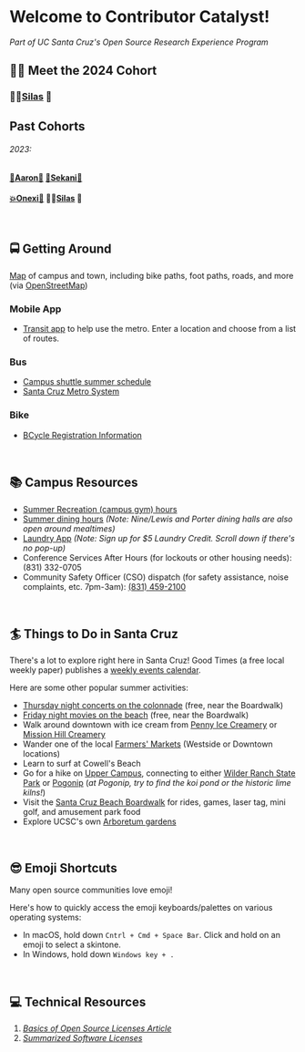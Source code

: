 # Welcome to Contributor Catalyst!
*Part of UC Santa Cruz's Open Source Research Experience Program*

## 🧑‍💻 Meet the 2024 Cohort
### **🕴🏾[Silas](https://github.com/SilasVM) 📸**

## Past Cohorts
###### 2023: 
#### **[🐐Aaron🧩](https://github.com/thatguyseven/)** **[🥽Sekani🎨](https://github.com/snwarner22)**
#### **[💥Onexi🌴](https://github.com/OnexiMedina)**   **🕴🏾[Silas](https://github.com/SilasVM) 📸**
</br>

## 🚍 Getting Around 
[Map](https://www.openstreetmap.org/#map=15/36.9895/-122.0574) of campus and town, including bike paths, foot paths, roads, and more (via [OpenStreetMap](https://github.com/openstreetmap/))
### Mobile App
- [Transit app](https://transitapp.com) to help use the metro. Enter a location and choose from a list of routes.
### Bus 
- [Campus shuttle summer schedule](https://taps.ucsc.edu/pdf/campus-transit-schedule-8.5x11-summer-2023.pdf)
- [Santa Cruz Metro System](https://scmtd.com/en/routes/schedule/map)
### Bike 
- [BCycle Registration Information](https://taps.ucsc.edu/bike-programs/bike-share.html)

</br>

## 📚 Campus Resources
- [Summer Recreation (campus gym) hours](https://recreation.ucsc.edu/facilities/index.html)
- [Summer dining hours](https://dining.ucsc.edu/summer/) _(Note: Nine/Lewis and Porter dining halls are also open around mealtimes)_
- [Laundry App](https://mycscgo.com/laundry) _(Note: Sign up for $5 Laundry Credit. Scroll down if there's no pop-up)_
- Conference Services After Hours (for lockouts or other housing needs): (831) 332-0705
- Community Safety Officer (CSO) dispatch (for safety assistance, noise complaints, etc. 7pm-3am): [(831) 459-2100](tel:18314592100)

</br>

## 🏄 Things to Do in Santa Cruz
There's a lot to explore right here in Santa Cruz! Good Times (a free local weekly paper) publishes a [weekly events calendar](https://www.goodtimes.sc/things-to-do-santa-cruz/).

Here are some other popular summer activities:
- [Thursday night concerts on the colonnade](https://beachboardwalk.com/live-music-on-the-colonnade/) (free, near the Boardwalk)
- [Friday night movies on the beach](https://beachboardwalk.com/movies/) (free, near the Boardwalk)
- Walk around downtown with ice cream from [Penny Ice Creamery](https://www.thepennyicecreamery.com) or [Mission Hill Creamery](https://www.missionhillcreamery.com)
- Wander one of the local [Farmers' Markets](https://santacruzfarmersmarket.org) (Westside or Downtown locations)
- Learn to surf at Cowell's Beach
- Go for a hike on [Upper Campus](https://maps.ucsc.edu/printable-maps/UCSC_upper_campus_map.pdf), connecting to either [Wilder Ranch State Park](https://www.parks.ca.gov/pages/549/files/WilderRanchSPWebLayout2017.pdf) or [Pogonip](https://www.cityofsantacruz.com/home/showpublisheddocument/42506/635600233927270000) (_at Pogonip, try to find the koi pond or the historic lime kilns!_)
- Visit the [Santa Cruz Beach Boardwalk](https://beachboardwalk.com) for rides, games, laser tag, mini golf, and amusement park food
- Explore UCSC's own [Arboretum gardens](https://arboretum.ucsc.edu/visit/admission-and-hours/index.html)

</br>

## 😎 Emoji Shortcuts
Many open source communities love emoji! 

Here's how to quickly access the emoji keyboards/palettes on various operating systems:
- In macOS, hold down <code>Cntrl + Cmd + Space Bar</code>. Click and hold on an emoji to select a skintone.
- In Windows, hold down <code>Windows key + .</code>

</br>

## 💻 Technical Resources
1. *[Basics of Open Source Licenses Article](https://medium.com/nationwide-technology/a-short-guide-to-open-source-licenses-cf5b1c329edd)*
2. *[Summarized Software Licenses](https://tldrlegal.com/)*
